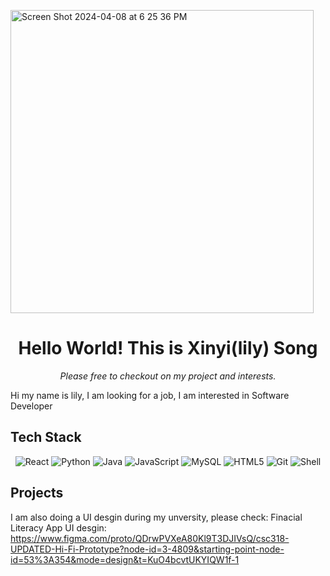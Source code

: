 <img width="485" alt="Screen Shot 2024-04-08 at 6 25 36 PM" src="https://github.com/lily-sxy/lily-sxy/assets/134454052/5beeb8ca-7650-48db-80f3-15e265cf4c77"><h1 align="center" style="text-decoration: none;">Hello World! This is Xinyi(lily) Song</h1>
<p align="center"><i>Please free to checkout on my project and interests. </i></p>

Hi my name is lily, I am looking for a job, I am interested in Software Developer

## Tech Stack

<p align="center">
  <img alt="React" src="https://img.shields.io/badge/-React-ffb400?style=flat-square&logo=react&logoColor=white" />
  <img alt="Python" src="https://img.shields.io/badge/-Python-ffb400?style=flat-square&logo=python&logoColor=white" />
   <img alt="Java" src="https://img.shields.io/badge/-Java-ffb400?style=flat-square&logo=openjdk&logoColor=white" />
  <img alt="JavaScript" src="https://img.shields.io/badge/-JavaScript-ffb400?style=flat-square&logo=javascript&logoColor=white" />
  <img alt="MySQL" src="https://img.shields.io/badge/-MySQL-ffb400?style=flat-square&logo=mysql&logoColor=white" />
  <img alt="HTML5" src="https://img.shields.io/badge/-HTML5-ffb400?style=flat-square&logo=html5&logoColor=white" />
  <img alt="Git" src="https://img.shields.io/badge/-Git-ffb400?style=flat-square&logo=git&logoColor=white" />
  <img alt="Shell" src="https://img.shields.io/badge/-Shell-ffb400?style=flat-square&logo=shell&logoColor=white" />
</p>

## Projects
I am also doing a UI desgin during my unversity, please check:
Finacial Literacy App UI desgin: https://www.figma.com/proto/QDrwPVXeA80Kl9T3DJIVsQ/csc318-UPDATED-Hi-Fi-Prototype?node-id=3-4809&starting-point-node-id=53%3A354&mode=design&t=KuO4bcvtUKYIQW1f-1


